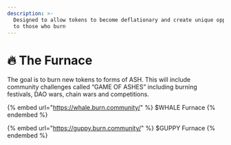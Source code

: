 ```yaml
---
description: >-
  Designed to allow tokens to become deflationary and create unique opportunity
  to those who burn
---
```


# 🔥 The Furnace

The goal is to burn new tokens to forms of ASH. This will include community challenges called “GAME OF ASHES” including burning festivals, DAO wars, chain wars and competitions.

{% embed url="https://whale.burn.community/" %}
$WHALE Furnace
{% endembed %}

{% embed url="https://guppy.burn.community/" %}
$GUPPY Furnace
{% endembed %}
